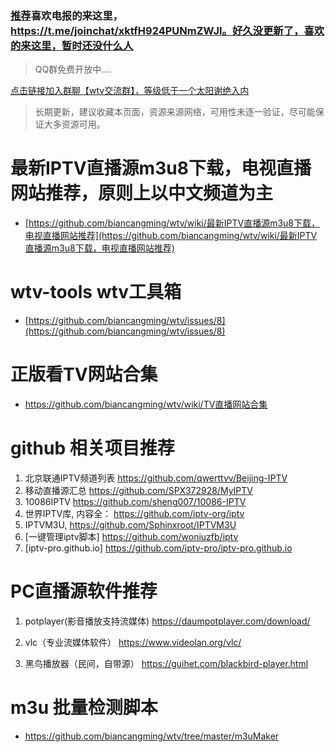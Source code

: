 
### [推荐](/channels/ReadMe.md)喜欢电报的来这里，https://t.me/joinchat/xktfH924PUNmZWJl。好久没更新了，喜欢的来这里，暂时还没什么人

> QQ群免费开放中....

[点击链接加入群聊【wtv交流群】，等级低于一个太阳谢绝入内](https://qm.qq.com/cgi-bin/qm/qr?k=xdOuWd8gz2OHO5zY_jvjwzwj-fb_7O2I&jump_from=webapi)

> 长期更新，建议收藏本页面，资源来源网络，可用性未逐一验证，尽可能保证大多资源可用。

# 最新IPTV直播源m3u8下载，电视直播网站推荐，原则上以中文频道为主

- [https://github.com/biancangming/wtv/wiki/最新IPTV直播源m3u8下载，电视直播网站推荐](https://github.com/biancangming/wtv/wiki/最新IPTV直播源m3u8下载，电视直播网站推荐)

# wtv-tools wtv工具箱

- [https://github.com/biancangming/wtv/issues/8](https://github.com/biancangming/wtv/issues/8)

# 正版看TV网站合集

- https://github.com/biancangming/wtv/wiki/TV直播网站合集

# github 相关项目推荐

1. 北京联通IPTV频道列表 https://github.com/qwerttvv/Beijing-IPTV
2. 移动直播源汇总 https://github.com/SPX372928/MyIPTV
3. 10086IPTV https://github.com/sheng007/10086-IPTV
4. 世界IPTV库, 内容全： https://github.com/iptv-org/iptv
5. IPTVM3U,  https://github.com/Sphinxroot/IPTVM3U
6. [一键管理iptv脚本] https://github.com/woniuzfb/iptv
7. [iptv-pro.github.io] https://github.com/iptv-pro/iptv-pro.github.io

# PC直播源软件推荐

1. potplayer(影音播放支持流媒体)   https://daumpotplayer.com/download/

2. vlc（专业流媒体软件）   https://www.videolan.org/vlc/

3. 黑鸟播放器（民间，自带源）  https://guihet.com/blackbird-player.html


# m3u 批量检测脚本

- https://github.com/biancangming/wtv/tree/master/m3uMaker


